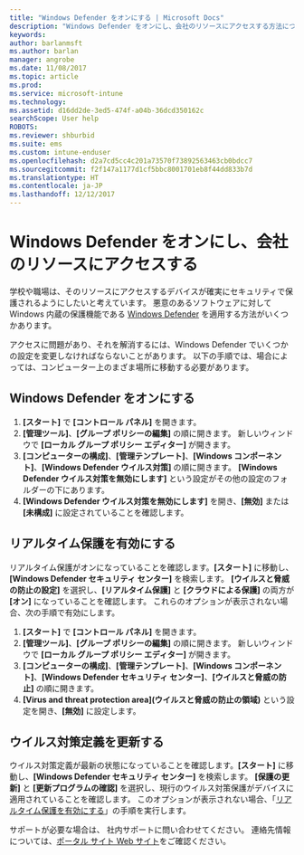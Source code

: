 ```yaml
---
title: "Windows Defender をオンにする | Microsoft Docs"
description: "Windows Defender をオンにし、会社のリソースにアクセスする方法について説明します。"
keywords: 
author: barlanmsft
ms.author: barlan
manager: angrobe
ms.date: 11/08/2017
ms.topic: article
ms.prod: 
ms.service: microsoft-intune
ms.technology: 
ms.assetid: d16dd2de-3ed5-474f-a04b-36dcd350162c
searchScope: User help
ROBOTS: 
ms.reviewer: shburbid
ms.suite: ems
ms.custom: intune-enduser
ms.openlocfilehash: d2a7cd5cc4c201a73570f73892563463cb0bdcc7
ms.sourcegitcommit: f2f147a1177d1cf5bbc8001701eb8f44dd833b7d
ms.translationtype: HT
ms.contentlocale: ja-JP
ms.lasthandoff: 12/12/2017
---
```

# <a name="turn-on-windows-defender-to-access-company-resources"></a>Windows Defender をオンにし、会社のリソースにアクセスする

学校や職場は、そのリソースにアクセスするデバイスが確実にセキュリティで保護されるようにしたいと考えています。 悪意のあるソフトウェアに対して Windows 内蔵の保護機能である [Windows Defender](https://www.microsoft.com/safety/pc-security/windows-defender.aspx) を適用する方法がいくつかあります。

アクセスに問題があり、それを解消するには、Windows Defender でいくつかの設定を変更しなければならないことがあります。 以下の手順では、場合によっては、コンピューター上のまざま場所に移動する必要があります。

## <a name="turn-on-windows-defender"></a>Windows Defender をオンにする

1. **[スタート]** で **[コントロール パネル]** を開きます。
2. **[管理ツール]**、**[グループ ポリシーの編集]** の順に開きます。 新しいウィンドウで **[ローカル グループ ポリシー エディター]** が開きます。
3. **[コンピューターの構成]**、**[管理テンプレート]**、**[Windows コンポーネント]**、**[Windows Defender ウイルス対策]** の順に開きます。 **[Windows Defender ウイルス対策を無効にします]** という設定がその他の設定のフォルダーの下にあります。 
4. **[Windows Defender ウイルス対策を無効にします]** を開き、**[無効]** または **[未構成]** に設定されていることを確認します。

## <a name="turn-on-real-time-protection"></a>リアルタイム保護を有効にする

リアルタイム保護がオンになっていることを確認します。**[スタート]** に移動し、**[Windows Defender セキュリティ センター]** を検索します。 **[ウイルスと脅威の防止の設定]** を選択し、**[リアルタイム保護]** と **[クラウドによる保護]** の両方が **[オン]** になっていることを確認します。 これらのオプションが表示されない場合、次の手順で有効にします。

1. **[スタート]** で **[コントロール パネル]** を開きます。
2. **[管理ツール]**、**[グループ ポリシーの編集]** の順に開きます。 新しいウィンドウで **[ローカル グループ ポリシー エディター]** が開きます。
3. **[コンピューターの構成]**、**[管理テンプレート]**、**[Windows コンポーネント]**、**[Windows Defender セキュリティ センター]**、**[ウイルスと脅威の防止]** の順に開きます。
4. **[Virus and threat protection area]\(ウイルスと脅威の防止の領域\)** という設定を開き、**[無効]** に設定します。

## <a name="update-your-antivirus-definitions"></a>ウイルス対策定義を更新する

ウイルス対策定義が最新の状態になっていることを確認します。**[スタート]** に移動し、**[Windows Defender セキュリティ センター]** を検索します。 **[保護の更新]** と **[更新プログラムの確認]** を選択し、現行のウイルス対策保護がデバイスに適用されていることを確認します。 このオプションが表示されない場合、「[リアルタイム保護を有効にする](turn-on-defender-windows.md#turn-on-real-time-protection)」の手順を実行します。

サポートが必要な場合は、 社内サポートに問い合わせてください。 連絡先情報については、[ポータル サイト Web サイト](https://portal.manage.microsoft.com#HelpDeskDialog)をご確認ください。
